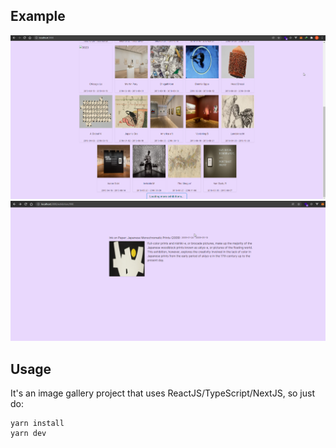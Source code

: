 
## Example
![alt text](https://github.com/websoft-ie/ImageGallery/blob/main/images/exhibition_main.png?raw=true)
![alt text](https://github.com/websoft-ie/ImageGallery/blob/main/images/exhibition_id.png?raw=true)
## Usage

It's an image gallery project that uses ReactJS/TypeScript/NextJS, so just do:
```shell
yarn install
yarn dev
```
